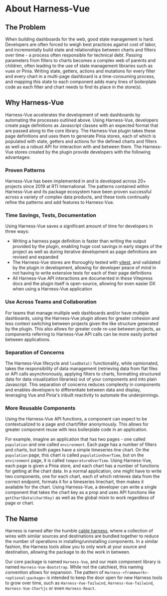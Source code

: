 # About Harness-Vue

## The Problem
When building dashboards for the web, good state management is hard. Developers are often forced to weigh best practices against cost of labor, and incrementally build state and relationships between charts and filters over time - a process often responsible for technical debt. Passing parameters from filters to charts becomes a complex web of parents and children, often leading to the use of state management libraries such as vuex or Pinia. Writing state, getters, actions and mutations for every filter and every chart in a multi-page dashboard is a time-consuming process, and mapping this state to each component adds many lines of boilerplate code as each filter and chart needs to find its place in the store(s).

## Why Harness-Vue
Harness-Vue accelerates the development of web dashboards by automating the processes outlined above. Using Harness-Vue, developers create page definitions as Javascript classes with an expected format that are passed along to the core library. The Harness-Vue plugin takes these page definitions and uses them to generate Pinia stores, each of which is populated with state, getters and actions for the defined charts and filters as well as a robust API for interaction with and between them. The Harness-Vue stores created by the 
plugin provide developers with the following advantages:


### Proven Patterns
Harness-Vue has been implemented in and is developed across 20+ projects since 2019 at RTI International. The patterns contained within Harness-Vue and its package ecosystem have been proven successful across a variety of complex data products, and these tools continually refine the patterns and add features to Harness-Vue.

### Time Savings, Tests, Documentation
Using Harness-Vue saves a significant amount of time for developers in three ways: 
* Writing a harness page definition is faster than writing the output provided by the plugin, enabling huge cost savings in early stages of the project as well as during iterative development as page definitions are revised and expanded
* The Harness-Vue stores are thoroughly tested with [vitest](https://vitest.dev/), and validated by the plugin in development, allowing for developer peace of mind in not having to write extensive tests for each of their page definitions
* All Harness-Vue API interactions are documented in these Vitepress docs and the plugin itself is open-source, allowing for even easier DX when using a Harness-Vue application


### Use Across Teams and Collaboration
For teams that manage multiple web dashboards and/or have multiple dashboards, using the Harness-Vue plugin allows for greater cohesion and less context switching between projects given the like structure generated by the plugin. This also allows for greater code re-use between projects, as components referring to Harness-Vue API calls can be more easily ported between applications.


### Separation of Concerns
The Harness-Vue lifecycle and `loadData()` functionality, while opinionated, takes the responsibility of data management (retrieving data from flat files or API calls asynchronously, applying filters to charts, formatting structured data for data visualization libraries) out of your components and into plain Javascript. This separation of concerns reduces complexity in components and enables developers to differentiate between data and display, leveraging Vue and Pinia's inbuilt reactivity to automate the underpinnings.

### More Reusable Components
Using the Harness-Vue API functions, a component can expect to be contextualized to a page and chart/filter anonymously. This allows for greater component reuse with less boilerplate code in an application.

For example, imagine an application that has two pages - one called `population` and one called `environment`. Each page has a number of filters and charts, but both pages have a simple timeseries line chart. On the `population` page, this chart is called `populationOverTime`, but on the `environment` page, it is called `temperatureOverTime`. Using Harness-Vue, each page is given a Pinia store, and each chart has a number of functions for getting at the chart data. In a normal application, one might have to write two components, one for each chart, each of which retrieves data from the correct endpoint, formats it for a timeseries linechart, then makes it available for the chart. Using Harness-Vue, a developer can write a single component that takes the chart key as a prop and uses API functions like `getChartData(chartKey)` as well as the global mixin to work regardless of page or chart.

## The Name
Harness is named after the humble [cable harness](https://en.wikipedia.org/wiki/Cable_harness), where a collection of wires with similar sources and destinations are bundled together to reduce the number of operations in installing/uninstalling components. In a similar fashion, the Harness tools allow you to only work at your source and destination, allowing the package to do the work in between.

Our core package is named `Harness-Vue`, and our main component library is named `Harness-Vue-Bootstrap`. While not the catchiest, this naming convention allows for expansion. The pattern of `Harness-<framework>-<optional:package>` is intended to keep the door open for new Harness tools to grow over time, such as `Harness-Vue-Tailwind`, `Harness-Vue-Tailwind`, `Harness-Vue-Chartjs` or even `Harness-React`.